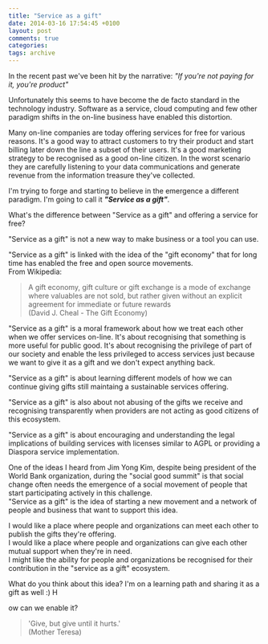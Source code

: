 ```yaml
---
title: "Service as a gift"
date: 2014-03-16 17:54:45 +0100
layout: post
comments: true
categories:
tags: archive
---
```


In the recent past we've been hit by the narrative: _"If you're not paying for it, you're product"_

Unfortunately this seems to have become the de facto standard in the technology industry. Software as a service, cloud computing and few other paradigm shifts in the on-line business have enabled this distortion.

Many on-line companies are today offering services for free for various reasons. It's a good way to attract customers to try their product and start billing later down the line a subset of their users. It's a good marketing strategy to be recognised as a good on-line citizen. In the worst scenario they are carefully listening to your data communications and generate revenue from the information treasure they've collected.

I'm trying to forge and starting to believe in the emergence a different paradigm. I'm going to call it **_"Service as a gift"_**.
<!--more-->

What's the difference between "Service as a gift" and offering a service for free?

"Service as a gift" is not a new way to make business or a tool you can use.

"Service as a gift" is linked with the idea of the "gift economy" that for long time has enabled the free and open source movements.  
From Wikipedia:

> A gift economy, gift culture or gift exchange is a mode of exchange where valuables are not sold, but rather given without an explicit agreement for immediate or future rewards  
>  (David J. Cheal - The Gift Economy)

"Service as a gift" is a moral framework about how we treat each other when we offer services on-line. It's about recognising that something is more useful for public good. It's about recognising the privilege of part of our society and enable the less privileged to access services just because we want to give it as a gift and we don't expect anything back.

"Service as a gift" is about learning different models of how we can continue giving gifts still maintaing a sustainable services offering.

"Service as a gift" is also about not abusing of the gifts we receive and recognising transparently when providers are not acting as good citizens of this ecosystem.

"Service as a gift" is about encouraging and understanding the legal implications of building services with licenses similar to AGPL or providing a Diaspora service implementation.

One of the ideas I heard from Jim Yong Kim, despite being president of the World Bank organization, during the "social good summit" is that social change often needs the emergence of a social movement of people that start participating actively in this challenge.  
"Service as a gift" is the idea of starting a new movement and a network of people and business that want to support this idea.  

I would like a place where people and organizations can meet each other to publish the gifts they're offering.  
I would like a place where people and organizations can give each other mutual support when they're in need.  
I might like the ability for people and organizations be recognised for their contribution in the "service as a gift" ecosystem.

What do you think about this idea? I'm on a learning path and sharing it as a gift as well :) H

ow can we enable it?

> 'Give, but give until it hurts.'  
> (Mother Teresa)
